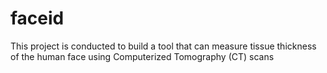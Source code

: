 faceid
======

This project is conducted to build a tool that can measure tissue thickness of the human face using Computerized Tomography (CT) scans
